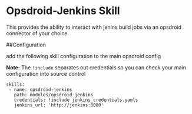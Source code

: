 # Opsdroid-Jenkins Skill

This provides the ability to interact with jenins build jobs via an opsdroid connector of your choice.

##Configuration

add the following skill configuration to the main opsdroid config

**Note:** The `!include` separates out credentials so you can check your main configuration into source control

```
skills:
 - name: opsdroid-jenkins
   path: modules/opsdroid-jenkins
   credentials: !include jenkins_credentials.yamls
   jenkins_url: 'http://jenkins:8080'
```